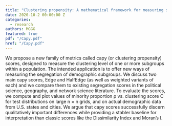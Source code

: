 ```yaml
---
title: "Clustering propensity: A mathematical framework for measuring segregation"
date: 2020-10-2 00:00:00 Z
categories:
  - research
authors: MGGG
featured: true
pdf: "/Capy.pdf"
href: "/Capy.pdf"
---
```


We propose a new family of metrics called capy (or clustering propensity) scores, designed to measure the clustering level of one or more subgroups within a population. The intended application is to offer new ways of measuring the segregation of demographic subgroups. We discuss two main capy scores, Edge and HalfEdge (as well as weighted variants of each) and we compare them to existing segregation scores in the political science, geography, and network science literature. To evaluate the scores, we compute and plot values of minority proportion ρ vs. clustering score C for test distributions on large n × n grids, and on actual demographic data from U.S. states and cities. We argue that capy scores successfully discern qualitatively important differences while providing a stabler baseline for interpretation than classic scores like the Dissimilarity Index and Moran’s I.